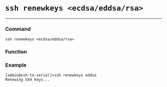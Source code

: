 # `ssh renewkeys <ecdsa/eddsa/rsa>`

---

### Command
`ssh renewkeys <ecdsa/eddsa/rsa>`

### Function



### Example
```
[admin@ssh-to-serial]>ssh renewkeys eddsa
Renewing SSH keys...
```